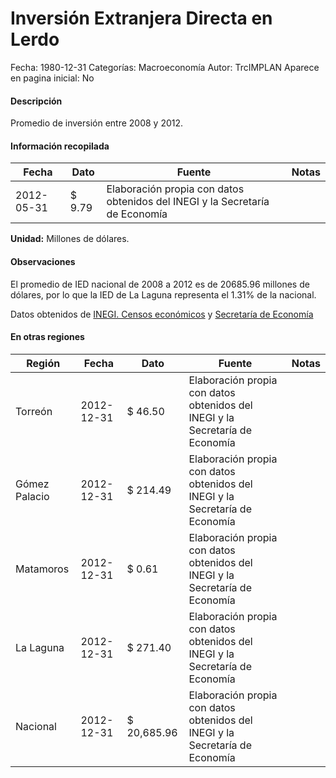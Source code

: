 Inversión Extranjera Directa en Lerdo
=====

Fecha: 1980-12-31
Categorías: Macroeconomía
Autor: TrcIMPLAN
Aparece en pagina inicial: No

#### Descripción

Promedio de inversión entre 2008 y 2012.

#### Información recopilada

<table class="table table-hover table-bordered matriz">
<thead>
<tr>
<th>Fecha</th>
<th>Dato</th>
<th>Fuente</th>
<th>Notas</th>
</tr>
</thead>
<tbody>
<tr>
<td>2012-05-31</td>
<td class="derecha">$ 9.79</td>
<td>Elaboración propia con datos obtenidos del INEGI y la Secretaría de Economía</td>
<td></td>
</tr>
</tbody>
</table>

<b>Unidad:</b> Millones de dólares.

#### Observaciones

El promedio de IED nacional de 2008 a 2012 es de 20685.96 millones de dólares, por lo que la IED de La Laguna representa el 1.31% de la nacional.

Datos obtenidos de [INEGI. Censos económicos](http://www3.inegi.org.mx/sistemas/saic/)
y [Secretaría de Economía](http://www.economia.gob.mx/comunidad-negocios/competitividad-normatividad/inversion-extranjera-directa/estadistica-oficial-de-ied-en-mexico)


#### En otras regiones

<table class="table table-hover table-bordered matriz">
<thead>
<tr>
<th>Región</th>
<th>Fecha</th>
<th>Dato</th>
<th>Fuente</th>
<th>Notas</th>
</tr>
</thead>
<tbody>
<tr>
<td>Torreón</td>
<td>2012-12-31</td>
<td class="derecha">$ 46.50</td>
<td>Elaboración propia con datos obtenidos del INEGI y la Secretaría de Economía</td>
<td></td>
</tr>
<tr>
<td>Gómez Palacio</td>
<td>2012-12-31</td>
<td class="derecha">$ 214.49</td>
<td>Elaboración propia con datos obtenidos del INEGI y la Secretaría de Economía</td>
<td></td>
</tr>
<tr>
<td>Matamoros</td>
<td>2012-12-31</td>
<td class="derecha">$ 0.61</td>
<td>Elaboración propia con datos obtenidos del INEGI y la Secretaría de Economía</td>
<td></td>
</tr>
<tr>
<td>La Laguna</td>
<td>2012-12-31</td>
<td class="derecha">$ 271.40</td>
<td>Elaboración propia con datos obtenidos del INEGI y la Secretaría de Economía</td>
<td></td>
</tr>
<tr>
<td>Nacional</td>
<td>2012-12-31</td>
<td class="derecha">$ 20,685.96</td>
<td>Elaboración propia con datos obtenidos del INEGI y la Secretaría de Economía</td>
<td></td>
</tr>
</tbody>
</table>


